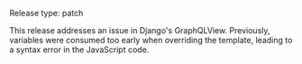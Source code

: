 Release type: patch

This release addresses an issue in Django's GraphQLView. Previously, variables were consumed too early when overriding the template, leading to a syntax error in the JavaScript code.
